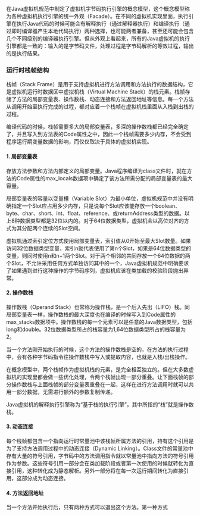 在Java虚拟机规范中制定了虚拟机字节码执行引擎的概念模型，这个概念模型称为各种虚拟机执行引擎的统一外观（Facade）。在不同的虚拟机实现里面，执行引擎在执行Java代码的时候可能会有解释执行（通过解释器执行）和编译执行（通过即时编译器产生本地代码执行）两种选择，也可能两者兼备，甚至还可能会包含几个不同级别的编译器执行引擎。但从外观上看起来，所有的Java虚拟机的执行引擎都是一致的：输入的是字节码文件，处理过程是字节码解析的等效过程，输出的是执行结果。

### 运行时栈帧结构
栈帧（Stack Frame）是用于支持虚拟机进行方法调用和方法执行的数据结构，它是虚拟机运行时数据区中虚拟机栈（Virtual Machine Stack）的栈元素。栈帧存储了方法的局部变量表、操作数栈、动态连接和方法返回地址等信息。每一个方法从调用开始至执行完成的过程，都对应着一个栈帧在虚拟机栈里面从入栈到出栈的过程。

编译代码的时候，栈帧需要多大的局部变量表，多深的操作数栈都已经完全确定了，并且写入到方法表的Code属性之中，因此一个栈帧需要多少内存，不会受到程序运行期变量数据的影响，而仅仅取决于具体的虚拟机实现。

#### 1. 局部变量表
存放方法参数和方法内部定义的局部变量。Java程序编译为class文件时，就在方法的Code属性的max_locals数据项中确定了该方法所需分配的局部变量表的最大容量。

局部变量表的容量以变量槽（Variable Slot）为最小单位，虚拟机规范中并没有明确指定一个Slot应占用多少内存，只是说每个Slot应该能存放一个boolean、byte、char、short、int、float、reference、或returnAddress类型的数据。以上8种数据类型都是32位以内的。对于64位数据类型，虚拟机会以高位对齐的方式为其分配两个连续的Slot空间。

虚拟机通过索引定位方式使用局部变量表，索引值从0开始至最大Slot数量。如果访问32位数据类型变量，索引n就代表使用了第n个Slot，如果是64位数据类型的变量，则同时使用n和n+1两个Slot。对于两个相邻的共同存放一个64位数据的两个Slot，不允许采用任何方式单独访问其中的一个，Java虚拟机规范中明确要求了如果遇到进行这种操作的字节码序列，虚拟机应该在类加载的校验阶段抛出异常。

#### 2. 操作数栈
操作数栈（Operand Stack）也常称为操作栈，是一个后入先出（LIFO）栈。同局部变量表一样，操作数栈的最大深度也在编译的时候写入到Code属性的max_stacks数据项中。操作数栈的每一个元素可以是任意的Java数据类型，包括long和double。32位数据类型所占的栈容量为1,64位数据类型所占的栈容量为2。

当一个方法刚开始执行的时候，这个方法的操作数栈是空的，在方法的执行过程中，会有各种字节码指令往操作数栈中写入或提取内容，也就是入栈/出栈操作。

在概念模型中，两个栈帧作为虚拟机栈的元素，是完全相互独立的。但在大多数虚拟机的实现里都会做一些优化处理，令两个栈帧出现一部分重叠。让下面栈帧的部分操作数栈与上面栈帧的部分变量表重叠在一起，这样在进行方法调用时就可以共用一部分数据，无需进行额外的参数复制传递。

Java虚拟机的解释执行引擎称为“基于栈的执行引擎”，其中所指的“栈”就是操作数栈。

#### 3. 动态连接
每个栈帧都包含一个指向运行时常量池中该栈帧所属方法的引用，持有这个引用是为了支持方法调用过程中的动态连接（Dynamic Linking）。Class文件的常量池中存有大量的符号引用，字节码中的方法调用指令就以常量池中指向方法的符号引用作为参数。这些符号引用一部分会在类加载阶段或者第一次使用的时候就转化为直接引用，这种转化成为静态解析。另外一部分将在每一次运行期间转化为直接引用，这部分成为动态连接。

#### 4. 方法返回地址
当一个方法开始执行后，只有两种方式可以退出这个方法。第一种方式
